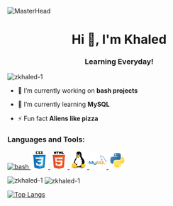 ![MasterHead](https://images8.alphacoders.com/749/749455.png)
<h1 align="center">Hi 👋, I'm Khaled</h1>
<h3 align="center">Learning Everyday!</h3>

<p align="left"> <img src="https://komarev.com/ghpvc/?username=zkhaled-1&label=Profile%20views&color=0e75b6&style=flat" alt="zkhaled-1" /> </p>

- 🔭 I’m currently working on **bash projects**

- 🌱 I’m currently learning **MySQL**

- ⚡ Fun fact **Aliens like pizza**

<p align="left">
</p>

<h3 align="left">Languages and Tools:</h3>
<p align="left"> <a href="https://www.gnu.org/software/bash/" target="_blank" rel="noreferrer"> <img src="https://www.vectorlogo.zone/logos/gnu_bash/gnu_bash-icon.svg" alt="bash" width="40" height="40"/> </a> <a href="https://www.w3schools.com/css/" target="_blank" rel="noreferrer"> <img src="https://raw.githubusercontent.com/devicons/devicon/master/icons/css3/css3-original-wordmark.svg" alt="css3" width="40" height="40"/> </a> <a href="https://www.w3.org/html/" target="_blank" rel="noreferrer"> <img src="https://raw.githubusercontent.com/devicons/devicon/master/icons/html5/html5-original-wordmark.svg" alt="html5" width="40" height="40"/> </a> <a href="https://www.linux.org/" target="_blank" rel="noreferrer"> <img src="https://raw.githubusercontent.com/devicons/devicon/master/icons/linux/linux-original.svg" alt="linux" width="40" height="40"/> </a> <a href="https://www.mysql.com/" target="_blank" rel="noreferrer"> <img src="https://raw.githubusercontent.com/devicons/devicon/master/icons/mysql/mysql-original-wordmark.svg" alt="mysql" width="40" height="40"/> </a> <a href="https://www.python.org" target="_blank" rel="noreferrer"> <img src="https://raw.githubusercontent.com/devicons/devicon/master/icons/python/python-original.svg" alt="python" width="40" height="40"/> </a> </p>

<p><img align="left" src="https://github-readme-stats.vercel.app/api/top-langs?username=zkhaled-1&show_icons=true&locale=en&layout=compact" alt="zkhaled-1" /></p>

<p>&nbsp;<img align="center" src="https://github-readme-stats.vercel.app/api?username=zkhaled-1&show_icons=true&locale=en" alt="zkhaled-1" /></p>

[![Top Langs](https://github-readme-stats.vercel.app/api/top-langs/?username=zKhaled-1&layout=donut-vertical)](https://github.com/zKhaled-1/github-readme-stats)

